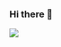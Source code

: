 ### Hi there 👋


<img src="https://capsule-render.vercel.app/api?type=wave&color=auto&height=300&section=header&text=capsule%20render&fontSize=90" />


<!--
**kshf59/kshf59** is a ✨ _special_ ✨ repository because its `README.md` (this file) appears on your GitHub profile.

Here are some ideas to get you started:

- 🔭 I’m currently working on ...
- 🌱 I’m currently learning ...
- 👯 I’m looking to collaborate on ...
- 🤔 I’m looking for help with ...
- 💬 Ask me about ...
- 📫 How to reach me: ...
- 😄 Pronouns: ...
- ⚡ Fun fact: ...
-->
